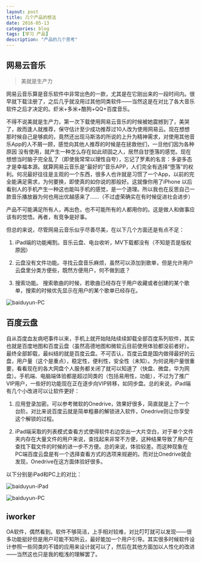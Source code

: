 ```yaml
---
layout: post
title: 几个产品的想法
date: 2016-05-13
categories: blog
tags: [学习 产品]
description: "产品的几个思考"
---
```


## 网易云音乐

> 美就是生产力

网易云音乐算是音乐软件中非常出色的一款，尤其是在它刚出来的一段时间内。很早就下载注册了，之后几乎就没用过其他同类软件——当然这是在对比了各大音乐软件之后才决定的。虾米+多米+酷狗+QQ+百度音乐。

不得不说美就是生产力，第一次下载使用网易云音乐的时候被她震撼到了，美哭了，故而逢人就推荐，保守估计至少成功推荐过10人改为使用网易云。现在想想那时候自己是够疯的，竟然还出现马斯洛的所说的上升为精神需求，对使用其他音乐App的人不屑一顾，感觉向其他人推荐的时候是在拯救他们，一旦他们因为各种原因 没有使用，就产生一种怎么存在如此顽固之人，居然自甘堕落的感觉。现在想想当时脑子完全乱了（即使我常常以理性自夸），忘记了罗素的名言：多姿多态才是幸福本源。就算网易云音乐是“最好的”音乐APP，人们完全有选择“堕落”的权利。何况最好往往是主观的一个东西，很多人也许就是习惯了一个App，以前的完全能满足需求，为何要换，即使真的如你说的那般好。这就像你用了iPhone 以后看别人的手机产生一种这也能叫手机的感觉，是一个道理。所以我也在反思自己一款音乐播放器为何也用出优越感来了……（不过虚荣确实在有时候促进社会进步）

产品不可能满足所有人，再出色，也不可能所有的人都用你的。这是做人和做事应该有的觉悟。再者，有竞争是好事。

但总的来说，尽管网易云音乐似乎尽善尽美，在以下几个方面还是有点不足：

1. iPad端的功能阉割。音乐云盘、电台收听，MV下载都没有（不知是否是版权原因）

2. 云盘没有文件功能。寻找云盘音乐麻烦，虽然可以添加到歌单，但是允许用户云盘里分类方便些，既然方便用户，何不做到底？

3. 搜索功能。 搜索歌曲的时候，若歌曲已经存在于用户收藏或者创建的某个歌单，搜索的时候优先显示在用户的某个歌单已经存在。


![baiduyun-PC](http://7xsx6z.com1.z0.glb.clouddn.com/IMG_0022.PNG)

## 百度云盘

自从百度血友病吧事件以来，手机上就开始陆陆续续卸载全部百度系列软件，其实也就是百度地图和百度云盘（虽然高德地图和微软云目前使用体验都没前者好）。最终全部卸载，最纠结的就是百度云盘。不可否认，百度云盘是国内做得最好的云盘，用户量（这个是重点），稳定性，便利性，安全性（未知）。为何说用户量很重要，看看现在的各大网盘个人服务都关闭了就可以知道了（快盘、微盘，华为网盘）。手机端、电脑端体验都是超过同类的（包括易用性，功能），不过为了推广VIP用户，一些好的功能现在正在逐步向VIP转移，如同步盘。总的来说，iPad端有几个小改进可以让软件更好：

1. 应用登录加密。可以参考微软的Onedrive，效果好很多，简直就是上了一个台阶。对比来说百度云就是简单粗暴的解锁进入软件，Onedrive则让你享受这个解锁的过程。

2. iPad端采取的列表模式查看方式使得软件右边空出一大片空白，对于单个文件夹内存在大量文件的用户来说，查找起来非常不方便，这种结果导致了用户在查找下载文件的时候的进一步不方便。总的来说，体验较差。而这种现象在PC端百度云盘是有一个选择查看方式的选项来规避的。而对比Onedrive就会发现，Onedrive在这方面体验好很多。

以下分别是iPad和PC上的对比：

![baiduyun-iPad](http://7xsx6z.com1.z0.glb.clouddn.com/IMG_0021.PNG)

![baiduyun-PC](http://7xsx6z.com1.z0.glb.clouddn.com/%E7%99%BE%E5%BA%A6%E4%BA%91%E7%AE%A1%E5%AE%B6.png)

## iworker

OA软件，偶然看到。软件不够简洁，上手相对较难，对比叮叮就可以发现——很多功能挺好但是用户可能不知所云，最好能加一个用户引导。其实很多时候软件设计参照一些同类的不错的应用来设计就可以了，然后在其他方面加以人性化的改进——当然这也只是我的粗浅的理解罢了。

